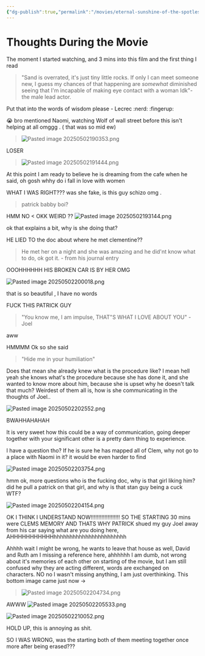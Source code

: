 ```yaml
---
{"dg-publish":true,"permalink":"/movies/eternal-sunshine-of-the-spotless-mind/"}
---
```


# Thoughts During the Movie


The moment I started watching, and  3 mins into this film and the first thing I read

> "Sand is overrated, it's just tiny little rocks. If only I can meet someone new, I guess my chances of that happening are _somewhat_ diminished seeing that I'm incapable of making eye contact with a woman Idk"- the male lead actor. 

Put that into the words of wisdom please - Lecrec :nerd: :fingerup:

:sob: bro mentioned Naomi, watching Wolf of wall street before this isn't helping at all omggg . ( that was so mid ew)
> ![Pasted image 20250502190353.png](/img/user/Movies/Pasted%20image%2020250502190353.png)

LOSER




> ![Pasted image 20250502191444.png](/img/user/Movies/Pasted%20image%2020250502191444.png)

At this point I am ready to believe he is dreaming from the cafe when he said, oh gosh whhy do i fall in love with women 

WHAT I WAS RIGHT??? was she fake, is this guy schizo omg .


> patrick babby boi?

HMM NO < OKK WEIRD ?? 
![Pasted image 20250502193144.png](/img/user/Movies/Pasted%20image%2020250502193144.png)

ok that explains a bit, why is she doing that?


HE LIED TO the doc about where he met clementine??
> He met her on a night and she was amazing and he did'nt know what to do, ok got it. - from his journal entry

OOOHHHHHH HIS BROKEN CAR IS BY HER OMG

![Pasted image 20250502200018.png](/img/user/Movies/Pasted%20image%2020250502200018.png)

that is so beautiful , I have no words

FUCK THIS PATRICK GUY 

>"You know me, I am impulse, THAT"S WHAT I LOVE ABOUT YOU" - Joel

aww


HMMMM Ok so she said
> "Hide me in your humiliation"

Does that mean she already knew what is the procedure like? I mean hell yeah she knows what's the procedure because she has done it, and she wanted to know more about him, because she is upset why he doesn't talk that much? 
Weirdest of them all is, how is she communicating in the thoughts of Joel..


![Pasted image 20250502202552.png](/img/user/Movies/Pasted%20image%2020250502202552.png)


BWAHHAHAHAH

It is very sweet how this could be a way of communication, going deeper together with your significant other is a pretty darn thing to experience.


I have a question tho? If he is sure he has mapped all of Clem, why not go to a place with Naomi in it? it would be even harder to find

![Pasted image 20250502203754.png](/img/user/Movies/Pasted%20image%2020250502203754.png)

hmm ok, more questions who is the fucking doc, why is that girl liking him? did he pull a patrick on that girl, and why is that stan guy being a cuck WTF?


![Pasted image 20250502204154.png](/img/user/Movies/Pasted%20image%2020250502204154.png)


OK I THINK I UNDERSTAND NOW!!!!!!!!!!!!!!!!!!! SO THE STARTING 30 mins were CLEMS MEMORY AND THATS WHY PATRICK shued my guy Joel away from his car saying what are you doing here, AHHHHHHHHHHHhhhhhhhhhhhhhhhhhhhhhhh

Ahhhh wait I might be wrong, he wants to leave that house as well, David and Ruth am I missing a reference here, ahhhhhh I am dumb, not wrong about it's memories of each other on starting of the movie, but I am still confused why they are acting different, words are exchanged on characters. NO no I wasn't missing anything, I am just overthinking.
This bottom image came just now ->


> ![Pasted image 20250502204734.png](/img/user/Movies/Pasted%20image%2020250502204734.png)



AWWW
![Pasted image 20250502205533.png](/img/user/Movies/Pasted%20image%2020250502205533.png)


![Pasted image 20250502210052.png](/img/user/Movies/Pasted%20image%2020250502210052.png)


HOLD UP, this is annoying as shit.

SO I WAS WRONG, was the starting both of them meeting together once more after being erased???

